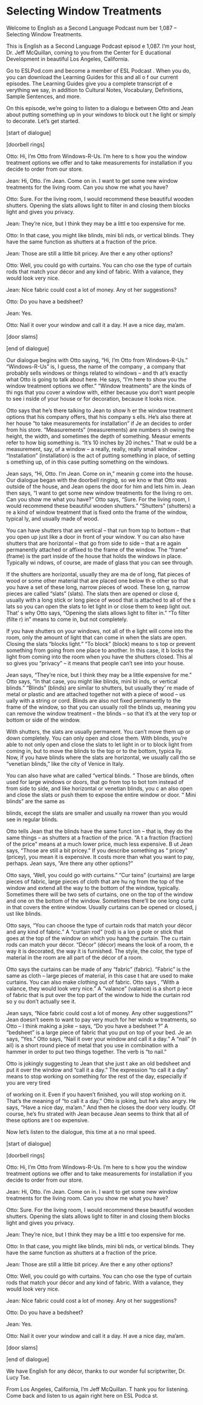 # Selecting Window Treatments

Welcome to English as a Second Language Podcast num ber 1,087 – Selecting Window Treatments.  

This is English as a Second Language Podcast episod e 1,087. I’m your host, Dr. Jeff McQuillan, coming to you from the Center for E ducational Development in beautiful Los Angeles, California.  

Go to ESLPod.com and become a member of ESL Podcast . When you do, you can download the Learning Guides for this and all o f our current episodes. The Learning Guides give you a complete transcript of e verything we say, in addition to Cultural Notes, Vocabulary, Definitions, Sample Sentences, and more.  

On this episode, we’re going to listen to a dialogu e between Otto and Jean about putting something up in your windows to block out t he light or simply to decorate. Let’s get started. 

[start of dialogue] 

[doorbell rings] 

Otto: Hi, I’m Otto from Windows-R-Us. I’m here to s how you the window treatment options we offer and to take measurements  for installation if you decide to order from our store. 

Jean: Hi, Otto. I’m Jean. Come on in. I want to get  some new window treatments for the living room. Can you show me what you have?  

Otto: Sure. For the living room, I would recommend these beautiful wooden shutters. Opening the slats allows light to filter in and closing them blocks light and gives you privacy. 

Jean: They’re nice, but I think they may be a littl e too expensive for me. 

Otto: In that case, you might like blinds, mini bli nds, or vertical blinds. They have the same function as shutters at a fraction of the price. 

Jean: Those are still a little bit pricey. Are ther e any other options? 

Otto: Well, you could go with curtains. You can cho ose the type of curtain rods that match your décor and any kind of fabric. With a valance, they would look very nice. 

Jean: Nice fabric could cost a lot of money. Any ot her suggestions? 

Otto: Do you have a bedsheet? 

Jean: Yes. 

Otto: Nail it over your window and call it a day. H ave a nice day, ma’am.  

[door slams] 

[end of dialogue] 

Our dialogue begins with Otto saying, “Hi, I’m Otto  from Windows-R-Us.” “Windows-R-Us” is, I guess, the name of the company , a company that probably sells windows or things related to windows – and th at’s exactly what Otto is going to talk about here. He says, “I’m here to show you the window treatment options we offer.” “Window treatments” are the kinds of thi ngs that you cover a window with, either because you don’t want people to see i nside of your house or for decoration, because it looks nice.  

Otto says that he’s there talking to Jean to show h er the window treatment options that his company offers, that his company s ells. He’s also there at her house “to take measurements for installation” if Je an decides to order from his store. “Measurements” (measurements) are numbers sh owing the height, the width, and sometimes the depth of something. Measur ements refer to how big something is. “It’s 10 inches by 20 inches.” That w ould be a measurement, say, of a window – a really, really, really small window . “Installation” (installation) is the act of putting something in place, of setting s omething up, of in this case putting something on the windows.  

Jean says, “Hi, Otto. I’m Jean. Come on in,” meanin g come into the house. Our dialogue began with the doorbell ringing, so we kno w that Otto was outside of the house, and Jean opens the door for him and lets him  in. Jean then says, “I want to get some new window treatments for the living ro om. Can you show me what you have?” Otto says, “Sure. For the living room, I  would recommend these beautiful wooden shutters.” “Shutters” (shutters) a re a kind of window treatment that is fixed onto the frame of the window, typical ly, and usually made of wood.  

You can have shutters that are vertical – that run from top to bottom – that you open up just like a door in front of your window. Y ou can also have shutters that are horizontal – that go from side to side – that a re again permanently attached or affixed to the frame of the window. The “frame” (frame) is the part inside of the house that holds the windows in place. Typically wi ndows, of course, are made of glass that you can see through.  

If the shutters are horizontal, usually they are ma de of long, flat pieces of wood or some other material that are placed one below th e other so that you have a set of these long, narrow pieces of wood. These lon g, narrow pieces are called “slats” (slats). The slats then are opened or close d, usually with a long stick or long piece of wood that is attached to all of the s lats so you can open the slats to let light in or close them to keep light out. That’ s why Otto says, “Opening the slats allows light to filter in.” “To filter (filte r) in” means to come in, but not completely.  

If you have shutters on your windows, not all of th e light will come into the room, only the amount of light that can come in when the slats are open. Closing the slats “blocks light.” “To block” (block) means to s top or prevent something from going from one place to another. In this case, it b locks the light from coming into the room when you have the shutters closed. This al so gives you “privacy” – it means that people can’t see into your house.  

Jean says, “They’re nice, but I think they may be a  little expensive for me.” Otto says, “In that case, you might like blinds, mini bl inds, or vertical blinds.” “Blinds” (blinds) are similar to shutters, but usually they’ re made of metal or plastic and are attached together not with a piece of wood – us ually with a string or cord. Blinds are also not fixed permanently to the frame of the window, so that you can usually roll the blinds up, meaning you can remove the window treatment – the blinds – so that it’s at the very top or bottom or side of the window.  

With shutters, the slats are usually permanent. You  can’t move them up or down completely. You can only open and close them. With blinds, you’re able to not only open and close the slats to let light in or to  block light from coming in, but to move the blinds to the top or to the bottom, typica lly. Now, if you have blinds where the slats are horizontal, we usually call tho se “venetian blinds,” like the city of Venice in Italy.  

You can also have what are called “vertical blinds. ” Those are blinds, often used for large windows or doors, that go from top to bot tom instead of from side to side, and like horizontal or venetian blinds, you c an also open and close the slats or push them to expose the entire window or door. “ Mini blinds” are the same as  

blinds, except the slats are smaller and usually na rrower than you would see in regular blinds.  

Otto tells Jean that the blinds have the same funct ion – that is, they do the same things – as shutters at a fraction of the price. “A t a fraction (fraction) of the price” means at a much lower price, much less expensive. B ut Jean says, “Those are still a bit pricey.” If you describe something as “ pricey” (pricey), you mean it is expensive. It costs more than what you want to pay,  perhaps. Jean says, “Are there any other options?”  

Otto says, ‘Well, you could go with curtains.” “Cur tains” (curtains) are large pieces of fabric, large pieces of cloth that are hu ng from the top of the window and extend all the way to the bottom of the window,  typically. Sometimes there will be two sets of curtains, one on the top of the  window and one on the bottom of the window. Sometimes there’ll be one long curta in that covers the entire window. Usually curtains can be opened or closed, j ust like blinds.  

Otto says, “You can choose the type of curtain rods  that match your décor and any kind of fabric.” A “curtain rod” (rod) is a lon g pole or stick that goes at the top of the window on which you hang the curtain. The cu rtain rods can match your décor. “Décor” (décor) means the look of a room, th e way it is decorated, the way it is furnished. The style, the color, the type of material in the room are all part of the décor of a room.  

Otto says the curtains can be made of any “fabric” (fabric). “Fabric” is the same as cloth – large pieces of material, in this case t hat are used to make curtains. You can also make clothing out of fabric. Otto says , “With a valance, they would look very nice.” A “valance” (valance) is a short p iece of fabric that is put over the top part of the window to hide the curtain rod so y ou don’t actually see it.  

Jean says, “Nice fabric could cost a lot of money. Any other suggestions?” Jean doesn’t seem to want to pay very much for her windo w treatments, so Otto – I think making a joke – says, “Do you have a bedsheet ?” A “bedsheet” is a large piece of fabric that you put on top of your bed. Je an says, “Yes.” Otto says, “Nail it over your window and call it a day.” A “nail” (n ail) is a short round piece of metal that you use in combination with a hammer in order to put two things together. The verb is “to nail.”  

Otto is jokingly suggesting to Jean that she just t ake an old bedsheet and put it over the window and “call it a day.” The expression  “to call it a day” means to stop working on something for the rest of the day, especially if you are very tired  

of working on it. Even if you haven’t finished, you  will stop working on it. That’s the meaning of “to call it a day.” Otto is joking, but he’s also angry. He says, “Have  a nice day, ma’am.” And then he closes the door very loudly. Of course, he’s fru strated with Jean because Jean seems to think that all of these options are t oo expensive.  

Now let’s listen to the dialogue, this time at a no rmal speed.  

[start of dialogue] 

[doorbell rings] 

Otto: Hi, I’m Otto from Windows-R-Us. I’m here to s how you the window treatment options we offer and to take measurements  for installation if you decide to order from our store. 

Jean: Hi, Otto. I’m Jean. Come on in. I want to get  some new window treatments for the living room. Can you show me what you have?  

Otto: Sure. For the living room, I would recommend these beautiful wooden shutters. Opening the slats allows light to filter in and closing them blocks light and gives you privacy. 

Jean: They’re nice, but I think they may be a littl e too expensive for me. 

Otto: In that case, you might like blinds, mini bli nds, or vertical blinds. They have the same function as shutters at a fraction of the price. 

Jean: Those are still a little bit pricey. Are ther e any other options? 

Otto: Well, you could go with curtains. You can cho ose the type of curtain rods that match your décor and any kind of fabric. With a valance, they would look very nice. 

Jean: Nice fabric could cost a lot of money. Any ot her suggestions? 

Otto: Do you have a bedsheet? 

Jean: Yes. 

Otto: Nail it over your window and call it a day. H ave a nice day, ma’am.  

 [door slams] 

[end of dialogue] 

We have English for any décor, thanks to our wonder ful scriptwriter, Dr. Lucy Tse.  

From Los Angeles, California, I’m Jeff McQuillan. T hank you for listening. Come back and listen to us again right here on ESL Podca st.  

